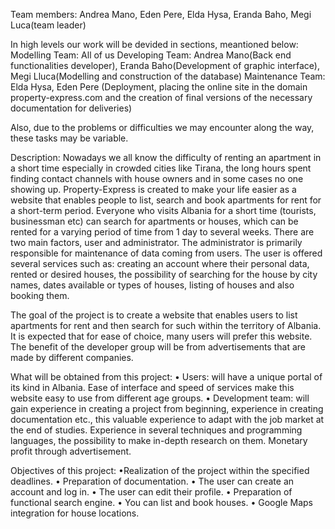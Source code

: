Team members:
Andrea Mano,
Eden Pere,
Elda Hysa,
Eranda Baho,
Megi Luca(team leader)

In high levels our work will be devided in sections, meantioned below:
Modelling Team: All of us
Developing Team: Andrea Mano(Back end functionalities developer), Eranda Baho(Development of graphic interface), Megi Lluca(Modelling and construction of the database)
Maintenance Team: Elda Hysa, Eden Pere (Deployment, placing the online site in the domain property-express.com and the creation of final versions of the necessary documentation for deliveries)

Also, due to the problems or difficulties we may encounter along the way, these tasks may be variable.

Description:
Nowadays we all know the difficulty of renting an apartment in a short time especially in crowded cities like Tirana, the long hours spent finding contact channels with house owners and in some cases no one  showing up. Property-Express is created to make your life easier as a website that enables people to list, search and book apartments for rent for a short-term period. Everyone who visits Albania for a short time (tourists, businessman etc) can search for apartments or houses, which can be rented for a varying period of time from 1 day to several weeks.
There are two main factors, user and administrator. The administrator is primarily responsible for maintenance of data coming from users. The user is offered several services such as: creating an account where their personal data, rented or desired houses, the possibility of searching for the house by city names, dates available or types of houses, listing of houses and also booking them.


The goal of the project is to create a website that enables users to list apartments for rent and then search for such within the territory of Albania. It is expected that for ease of choice, many users will prefer this website. The benefit of the developer group will be from advertisements that are made by different companies. 

What will be obtained from this project:
• Users: will have a unique portal of its kind in Albania. Ease of interface and speed of services make this website easy to use from different age groups.
• Development team: will gain experience in creating a project from beginning, experience in creating documentation etc., this valuable experience to adapt with the job market at the end of studies. Experience in several techniques and programming languages, the possibility to make in-depth research on them. Monetary profit through advertisement.

Objectives of this project:
•Realization of the project within the specified deadlines. 
• Preparation of documentation.
• The user can create an account and log in. 
• The user can edit their profile. 
• Preparation of functional search engine.
• You can list and book houses.
• Google Maps integration for house locations.
